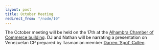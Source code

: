```yaml
---
layout: post
title: October Meeting
redirect_from: "/node/10"
---
```


<div class="field field-name-body field-type-text-with-summary field-label-hidden"><div class="field-items"><div class="field-item even"><p>The October meeting will be held on the 17th at the <a href="//lacps.net/where-to-go" title="Where to Go">Alhambra Chamber of Commerce building</a>. DJ and Nathan will be narrating a presentation on Venezuelan CP prepared by Tasmanian member <a href="http://www.cpukforum.co.uk/uploader/user_uploads/Heliamphora_glabra_x_nutans.JPG">Darren 'Spot' Cullen</a>.</p>
</div></div></div>
